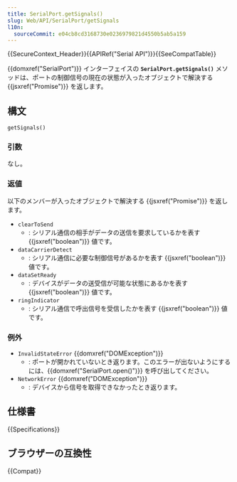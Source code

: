 ```yaml
---
title: SerialPort.getSignals()
slug: Web/API/SerialPort/getSignals
l10n:
  sourceCommit: e04cb8cd3168730e0236979821d4550b5ab5a159
---
```


{{SecureContext_Header}}{{APIRef("Serial API")}}{{SeeCompatTable}}

{{domxref("SerialPort")}} インターフェイスの **`SerialPort.getSignals()`** メソッドは、ポートの制御信号の現在の状態が入ったオブジェクトで解決する {{jsxref("Promise")}} を返します。

## 構文

```js-nolint
getSignals()
```

### 引数

なし。

### 返値

以下のメンバーが入ったオブジェクトで解決する {{jsxref("Promise")}} を返します。

- `clearToSend`
  - : シリアル通信の相手がデータの送信を要求しているかを表す {{jsxref("boolean")}} 値です。
- `dataCarrierDetect`
  - : シリアル通信に必要な制御信号があるかを表す {{jsxref("boolean")}} 値です。
- `dataSetReady`
  - : デバイスがデータの送受信が可能な状態にあるかを表す {{jsxref("boolean")}} 値です。
- `ringIndicator`
  - : シリアル通信で呼出信号を受信したかを表す {{jsxref("boolean")}} 値です。

### 例外

- `InvalidStateError` {{domxref("DOMException")}}
  - : ポートが開かれていないとき返ります。このエラーが出ないようにするには、{{domxref("SerialPort.open()")}} を呼び出してください。
- `NetworkError` {{domxref("DOMException")}}
  - : デバイスから信号を取得できなかったとき返ります。

## 仕様書

{{Specifications}}

## ブラウザーの互換性

{{Compat}}
